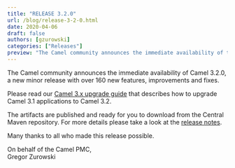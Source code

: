 ```yaml
---
title: "RELEASE 3.2.0"
url: /blog/release-3-2-0.html
date: 2020-04-06
draft: false
authors: [gzurowski]
categories: ["Releases"]
preview: "The Camel community announces the immediate availability of the new Camel 3.2.0 release"
---
```



The Camel community announces the immediate availability of Camel 3.2.0, a new minor release with over 160 new features, improvements and fixes.

Please read our [Camel 3.x upgrade guide](https://camel.apache.org/manual/latest/camel-3x-upgrade-guide.html#_upgrading_camel_3_1_to_3_2) that describes how to upgrade Camel 3.1 applications to Camel 3.2.

The artifacts are published and ready for you to download from the Central Maven repository. For more details please take a look at the [release notes](/releases/release-3.2.0/).

Many thanks to all who made this release possible.

On behalf of the Camel PMC,  
Gregor Zurowski

